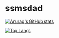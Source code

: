 # ssmsdad

[![Anurag's GitHub stats](https://github-readme-stats.vercel.app/api?username=ssmsdad)](https://github.com/ssmsdad/github-readme-stats)

[![Top Langs](https://github-readme-stats.vercel.app/api/top-langs/?username=ssmsdad&layout=compact)](https://github.com/ssmsdad/github-readme-stats)